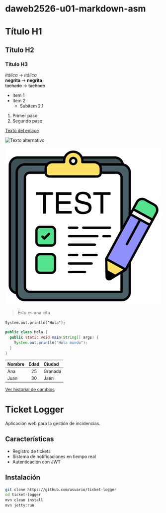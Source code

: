 # daweb2526-u01-markdown-asm

# Título H1
## Título H2
### Título H3

*itálica*   → *itálica*  
**negrita** → **negrita**  
~~tachado~~ → ~~tachado~~

- Item 1
- Item 2
  - Subitem 2.1

1. Primer paso
2. Segundo paso


[Texto del enlace](https://example.com)  

![Texto alternativo](https://placehold.co/150)

![Imagen del repositorio](images/test.png)

> Esto es una cita

`System.out.println("Hola");`

```java
public class Hola {
  public static void main(String[] args) {
    System.out.println("Hola mundo");
  }
}
```
| Nombre | Edad | Ciudad   |
|:-------|:----:|:----------|
| Ana    |  25 | Granada   |
| Juan   |  30 | Jaén      |

[Ver historial de cambios](CHANGELOG.md)


# Ticket Logger 

Aplicación web para la gestión de incidencias.

## Características
- Registro de tickets
- Sistema de notificaciones en tiempo real
- Autenticación con JWT

## Instalación
```bash
git clone https://github.com/usuario/ticket-logger
cd ticket-logger
mvn clean install
mvn jetty:run
```
